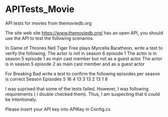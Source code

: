 # APITests_Movie
API tests for movies from themoviedb.org 

The site web site https://www.themoviedb.org/ has an open API, you should use the API to test the
following scenarios.
 
In Game of Thrones Nell Tiger Free plays Myrcella Baratheon, write a test to verify the following;
  The actor is not in season 6 episode 1
  The actor is in  season  5 episode 1 as main cast member but not as a guest actor
  The actor is in  season  5 episode 2 as main cast member and as a guest actor
 
For Breaking Bad write a test to confirm the following episodes per season is correct
Season Episodes
5 16
4 13
3 13
2 13
1 8
 
I was suprised that some of the tests failed. However, I was following requirements ( I double checked them). 
Thus, I am suspecting that it could be intentionaly.

Please insert your API key into APIKey in Config.cs
